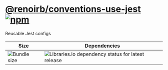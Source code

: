 # [@renoirb/conventions-use-jest][url-repo] [![npm][shields-npm]][url-npmjs]

Reusable Jest configs

| Size                                | Dependencies                                                             |
| ----------------------------------- | ------------------------------------------------------------------------ |
| ![Bundle size][shields-bundle-size] | ![Libraries.io dependency status for latest release][shields-dependabot] |

[url-npmjs]: https://www.npmjs.com/package/%40renoirb%2Fconventions-use-jest
[url-repo]:
  https://github.com/renoirb/experiments-201908-rush-typescript-just-bili-monorepo/tree/v1.x-dev/conventions/use-jest
[shields-npm]:
  https://img.shields.io/npm/v/%40renoirb%2Fconventions-use-jest?style=flat-square&logo=appveyor&label=npm&logo=npm
[shields-bundle-size]:
  https://img.shields.io/bundlephobia/min/%40renoirb%2Fconventions-use-jest?style=flat-square
[shields-dependabot]:
  https://img.shields.io/librariesio/release/npm/%40renoirb%2Fconventions-use-jest?style=flat-square&logo=appveyor&logo=dependabot
